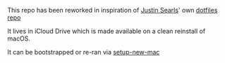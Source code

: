 This repo has been reworked in inspiration of [Justin Searls](https://justin.searls.co)' own [dotfiles repo](https://github.com/searls/icloud-dotfiles)

It lives in iCloud Drive which is made available on a clean reinstall of macOS.

It can be bootstrapped or re-ran via [setup-new-mac](Bin/setup-new-mac)
